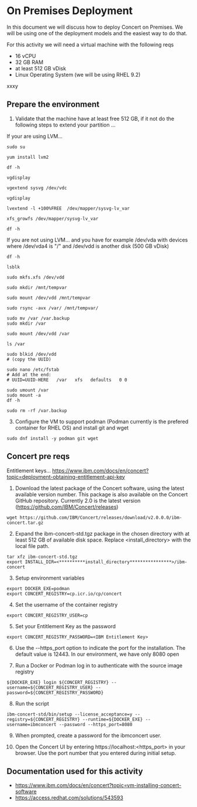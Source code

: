 On Premises Deployment
=

In this document we will discuss how to deploy Concert on Premises. We will be using one of the deployment models and the easiest way to do that.

For this activity we will need a virtual machine with the following reqs 

- 16 vCPU
- 32 GB RAM
- at least 512 GB vDisk
- Linux Operating System (we will be using RHEL 9.2)

xxxy

Prepare the environment
-

1. Validate that the machine have at least free 512 GB, if it not do the following steps to extend your partition ...

If your are using LVM...

```
sudo su

yum install lvm2

df -h

vgdisplay

vgextend sysvg /dev/vdc

vgdisplay

lvextend -l +100%FREE  /dev/mapper/sysvg-lv_var

xfs_growfs /dev/mapper/sysvg-lv_var

df -h

```

If you are not using LVM... and you have for example /dev/vda with devices where /dev/vda4 is "/" and /dev/vdd is another disk (500 GB vDisk)


```
df -h

lsblk

sudo mkfs.xfs /dev/vdd

sudo mkdir /mnt/tempvar

sudo mount /dev/vdd /mnt/tempvar

sudo rsync -avx /var/ /mnt/tempvar/

sudo mv /var /var.backup
sudo mkdir /var

sudo mount /dev/vdd /var

ls /var

sudo blkid /dev/vdd
# (copy the UUID)

sudo nano /etc/fstab
# Add at the end:
# UUID=UUID-HERE   /var   xfs   defaults   0 0

sudo umount /var
sudo mount -a
df -h

sudo rm -rf /var.backup

```

   
3. Configure the VM to support podman (Podman currently is the prefered container for RHEL OS) and install git and wget

```
sudo dnf install -y podman git wget
```


Concert pre reqs 
-

Entitlement keys... https://www.ibm.com/docs/en/concert?topic=deployment-obtaining-entitlement-api-key

1. Download the latest package of the Concert software, using the latest available version number. This package is also available on the Concert GitHub repository. Currently 2.0 is the latest version (https://github.com/IBM/Concert/releases)


```
wget https://github.com/IBM/Concert/releases/download/v2.0.0.0/ibm-concert.tar.gz
```
 
2. Expand the ibm-concert-std.tgz package in the chosen directory with at least 512 GB of available disk space. Replace <install_directory> with the local file path.

```
tar xfz ibm-concert-std.tgz
export INSTALL_DIR=<**********install_directory****************>/ibm-concert
```

3. Setup environment variables

```
export DOCKER_EXE=podman
export CONCERT_REGISTRY=cp.icr.io/cp/concert

```

4. Set the username of the container registry
```
export CONCERT_REGISTRY_USER=cp
```

5. Set your Entitlement Key as the password
```
export CONCERT_REGISTRY_PASSWORD=<IBM Entitlement Key>
```

6. Use the --https_port option to indicate the port for the installation. The default value is 12443. In our environment, we have only 8080 open

7. Run a Docker or Podman log in to authenticate with the source image registry
```
${DOCKER_EXE} login ${CONCERT_REGISTRY} --username=${CONCERT_REGISTRY_USER} --password=${CONCERT_REGISTRY_PASSWORD}
```

8. Run the script
```
ibm-concert-std/bin/setup --license_acceptance=y --registry=${CONCERT_REGISTRY} --runtime=${DOCKER_EXE} --username=ibmconcert --password --https_port=8080
```

9. When prompted, create a password for the ibmconcert user.

10. Open the Concert UI by entering https://localhost:<https_port> in your browser. Use the port number that you entered during initial setup. 




Documentation used for this activity
-

- https://www.ibm.com/docs/en/concert?topic=vm-installing-concert-software
- https://access.redhat.com/solutions/543593
